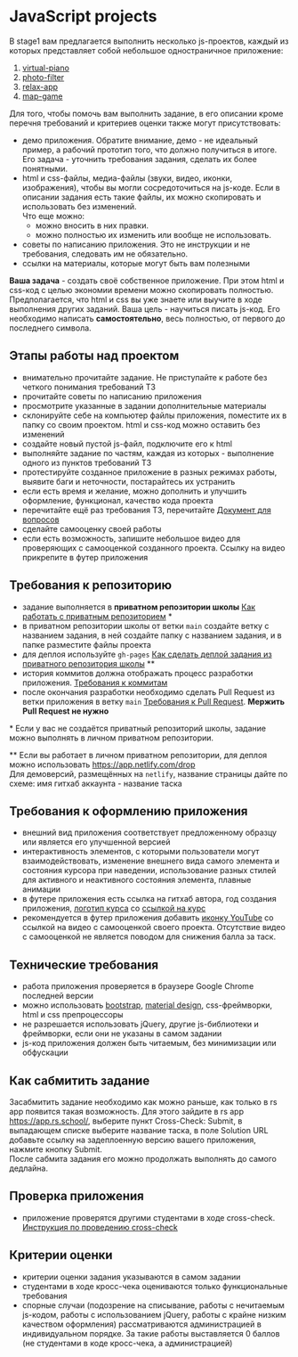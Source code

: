 # JavaScript projects

В stage1 вам предлагается выполнить несколько js-проектов, каждый из которых представляет собой небольшое одностраничное приложение:
1. [virtual-piano](tasks/virtual-piano.md) 
2. [photo-filter](tasks/photo-filter.md)
4. [relax-app](tasks/relax-app.md)
5. [map-game](tasks/map-game.md)

Для того, чтобы помочь вам выполнить задание, в его описании кроме перечня требований и критериев оценки также могут присутствовать:
- демо приложения. Обратите внимание, демо - не идеальный пример, а рабочий прототип того, что должно получиться в итоге. Его задача - уточнить требования задания, сделать их более понятными.
- html и css-файлы, медиа-файлы (звуки, видео, иконки, изображения), чтобы вы могли сосредоточиться на js-коде. Если в описании задания есть такие файлы, их можно скопировать и использовать без изменений.  
  Что еще можно:  
  - можно вносить в них правки. 
  - можно полностью их изменить или вообще не использовать.
- советы по написанию приложения. Это не инструкции и не требования, следовать им не обязательно.
- ссылки на материалы, которые могут быть вам полезными

**Ваша задача** - создать своё собственное приложение. При этом html и css-код с целью экономии времени можно скопировать полностью. Предполагается, что html и css вы уже знаете или выучите в ходе выполнения других заданий. Ваша цель - научиться писать js-код. Его необходимо написать **самостоятельно**, весь полностью, от первого до последнего символа.

## Этапы работы над проектом
- внимательно прочитайте задание. Не приступайте к работе без четкого понимания требований ТЗ
- прочитайте советы по написанию приложения
- просмотрите указанные в задании дополнительные материалы
- склонируйте себе на компьютер файлы приложения, поместите их в папку со своим проектом. html и css-код можно оставить без изменений
- создайте новый пустой js-файл, подключите его к html
- выполняйте задание по частям, каждая из которых - выполнение одного из пунктов требований ТЗ
- протестируйте созданное приложение в разных режимах работы, выявите баги и неточности, постарайтесь их устранить
- если есть время и желание, можно дополнить и улучшить оформление, функционал, качество кода проекта
- перечитайте ещё раз требования ТЗ, перечитайте [Документ для вопросов](https://docs.google.com/spreadsheets/d/1dMDLBC4-1XPaVMehZB6DqetToXZhq4x0PiZtj-jvLRc/edit#gid=1972614983)
- сделайте самооценку своей работы
- если есть возможность, запишите небольшое видео для проверяющих с самооценкой созданного проекта. Ссылку на видео прикрепите в футер приложения

## Требования к репозиторию
- задание выполняется в **приватном репозитории школы** [Как работать с приватным репозиторием](https://docs.rs.school/#/private-repository?id=Как-работать-с-приватным-репозиторием) \*
- в приватном репозитории школы от ветки `main` создайте ветку с названием задания, в ней создайте папку с названием задания, и в папке разместите файлы проекта
- для деплоя используйте `gh-pages` [Как сделать деплой задания из приватного репозитория школы](https://docs.rs.school/#/private-repository?id=Как-сделать-деплой-задания-из-приватного-репозитория-школы) \**
- история коммитов должна отображать процесс разработки приложения. [Требования к коммитам](https://docs.rs.school/#/git-convention?id=Требования-к-именам-коммитов)
- после окончания разработки необходимо сделать Pull Request из ветки приложения в ветку `main` [Требования к Pull Request](https://docs.rs.school/#/pull-request-review-process?id=Требования-к-pull-request-pr). **Мержить Pull Request не нужно**

\* Если у вас не создаётся приватный репозиторий школы, задание можно выполнять в личном приватном репозитории.

\** Если вы работает в личном приватном репозитории, для деплоя можно использовать https://app.netlify.com/drop  
Для демоверсий, размещённых на `netlify`, название страницы дайте по схеме: имя гитхаб аккаунта - название таска

## Требования к оформлению приложения
- внешний вид приложения соответствует предложенному образцу или является его улучшенной версией
- интерактивность элементов, с которыми пользователи могут взаимодействовать, изменение внешнего вида самого элемента и состояния курсора при наведении, использование разных стилей для активного и неактивного состояния элемента, плавные анимации
- в футере приложения есть ссылка на гитхаб автора, год создания приложения, [логотип курса](https://rs.school/images/rs_school_js.svg) со [ссылкой на курс](https://rs.school/js/)
- рекомендуется в футер приложения добавить [иконку YouTube](https://upload.wikimedia.org/wikipedia/commons/0/09/YouTube_full-color_icon_%282017%29.svg) со ссылкой на видео с самооценкой своего проекта. Отсутствие видео с самооценкой не является поводом для снижения балла за таск.

## Технические требования
- работа приложения проверяется в браузере Google Chrome последней версии
- можно использовать [bootstrap](https://getbootstrap.com/), [material design](https://material.io/), css-фреймворки, html и css препроцессоры
- не разрешается использовать jQuery, другие js-библиотеки и фреймворки, если они не указаны в самом задании
- js-код приложения должен быть читаемым, без минимизации или обфускации

## Как сабмитить задание
Засабмитить задание необходимо как можно раньше, как только в rs app появится такая возможность. Для этого зайдите в rs app https://app.rs.school/, выберите пункт Cross-Check: Submit, в выпадающем списке выберите название таска, в поле Solution URL добавьте ссылку на задеплоенную версию вашего приложения, нажмите кнопку Submit.   
После сабмита задания его можно продолжать выполнять до самого дедлайна.

## Проверка приложения
- приложение проверятся другими студентами в ходе cross-check. [Инструкция по проведению cross-check](https://docs.rs.school/#/cross-check-flow)

## Критерии оценки
- критерии оценки задания указываются в самом задании
- студентами в ходе кросс-чека оцениваются только функциональные требования
- спорные случаи (подозрение на списывание, работы с нечитаемым js-кодом, работы с использованием jQuery, работы с крайне низким качеством оформления) рассматриваются администрацией в индивидуальном порядке. За такие работы выставляется 0 баллов (не студентами в коде кросс-чека, а администрацией)
